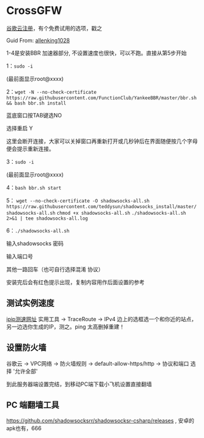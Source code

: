 # CrossGFW
[谷歌云注册](https://cloud.google.com/?hl=zh-cn)，有个免费试用的选项，戳之

Guid From: [allenking1028](https://github.com/allenking1028/ss/issues/1)

1-4是安装BBR 加速器部分, 不设置速度也很快，可以不跑。直接从第5步开始

1：`sudo -i`

(最前面显示root@xxxx)

2：`wget -N --no-check-certificate https://raw.githubusercontent.com/FunctionClub/YankeeBBR/master/bbr.sh && bash bbr.sh install`

蓝底窗口按TAB键选NO

选择重启 Y

这里会断开连接，大家可以关掉窗口再重新打开或几秒钟后在界面随便按几个字母 便会提示重新连接。

3：`sudo -i`

(最前面显示root@xxxx)

4：`bash bbr.sh start`

5：
`wget --no-check-certificate -O shadowsocks-all.sh https://raw.githubusercontent.com/teddysun/shadowsocks_install/master/shadowsocks-all.sh`
`chmod +x shadowsocks-all.sh`
`./shadowsocks-all.sh 2>&1 | tee shadowsocks-all.log`

6：`./shadowsocks-all.sh`

输入shadowsocks 密码

输入端口号

其他一路回车（也可自行选择混淆 协议）

安装完后会有红色提示出现，复制内容用作后面设置的参考

## 测试实例速度
[ipip测速网址](https://www.ipip.net/)
实用工具 -> TraceRoute -> IPv4 边上的选框选一个和你近的站点， 另一边选你生成的IP，测之。ping 太高删掉重建！

## 设置防火墙
谷歌云 -> VPC网络 -> 防火墙规则 -> default-allow-https/http -> 协议和端口 选择 '允许全部' 

到此服务器端设置完结，到移动PC端下载小飞机设置直接翻墙

## PC 端翻墙工具
https://github.com/shadowsocksrr/shadowsocksr-csharp/releases , 安卓的apk也有，666
